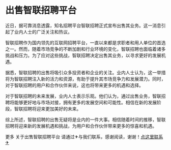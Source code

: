 # 出售智联招聘平台

近日，据可靠消息透露，知名招聘平台智联招聘正式宣布出售其业务。这一消息引起了业内人士的广泛关注和热议。

智联招聘作为国内领先的互联网招聘平台，一直以来都是求职者和用人单位的首选之一。然而，随着市场竞争的不断加剧和行业环境的变化，智联招聘也面临着诸多挑战和压力。为了应对这些挑战，智联招聘决定出售其业务，以寻求更好的发展机遇。

据悉，智联招聘的出售将吸引众多投资者和企业的关注。业内人士认为，这一举措将为智联招聘注入新的活力和资源，有助于提升其市场竞争力和发展潜力。同时，对于智联招聘的用户和合作伙伴来说，这也将带来更多的机遇和选择。

对于智联招聘的未来发展，业内人士表示乐观。他们认为，通过出售业务，智联招聘将能够更好地与市场对接，拥有更多的发展空间和可能性。相信在新的发展阶段，智联招聘将迎来更加美好的未来。

综上所述，智联招聘的出售无疑将是业内的一件大事。相信随着时间的推移，智联招聘将迎来新的发展机遇和挑战，为用户和合作伙伴带来更多的惊喜和机遇。

更多 关于出售智联招聘平台 请通过✈与我们联系，感谢阅读，谢谢！[点这里联系✈](https://c.k02.cc)